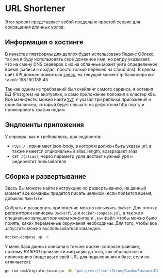 # URL Shortener

Этот проект представляет собой предельно простой сервис для сокращения длинных урлов.

## Информация о хостинге

В качестве платформы для деплоя будет использовано Яндекс Облако, так же я буду использовать своё доменное имя, но рег.ру указывает, что на смену DNS серверов с их на облачные может уйти определенное время (записи я создал, просто только перешел на Cloud dns). В целом сайт API должен появиться [здесь](http://mts.justcoolestgiraffe9.ru/), на текущий момент ip балансера вот такой: 158.160.138.45

Так как одним из требований был скейлинг самого сервиса, я оставил БД (Postgres) на виртуалке, а само приложение положил в кластер k8s. Все манифесты можно найти [тут](/k8s), я указал три реплики приложения и один балансер, который будет слушать на дефолтном http порту и проксировать трафик подам.

## Эндпоинты приложения

У сервера, как и требовалось, два эндпоинта:

- `POST /` , принимает json-body, в котором должен быть указан url, а также имеется опциональный alias_length, возвращает alias
- `GET /{alias}`, через параметр урла достает нужный урл и редиректит пользователя 

## Сборка и развертывание 

Здесь Вы можете найти инструкцию по развертыванию, на данный момент все команды придется писать целиком, если появится время, добавлю `Makefile`

Собрать и развернуть приложение можно пользуясь `docker`. Для этого в репозитории написаны `Dockerfile` и `docker-compose.yml`, а так же я специально запушил примеры конфигов и `.env` файл, чтобы можно было понять, каких переменные окружения необходимы.
Для того, чтобы все запустить можно воспользоваться командой:

```sh
docker-compose up -d
```

У меня база данных описана в том же docker-compose файлике, поэтому *ВАЖНО* произвести миграции до того, как обращатсья к приложению (подставьте свой URL для подключения к базе, если он отличается):

```sh
go run cmd/migrator/main.go -db "postgres://user:StrongRandomPassword123@localhost:5433/db?sslmode=disable" -path "./migrations" -action up 
```
